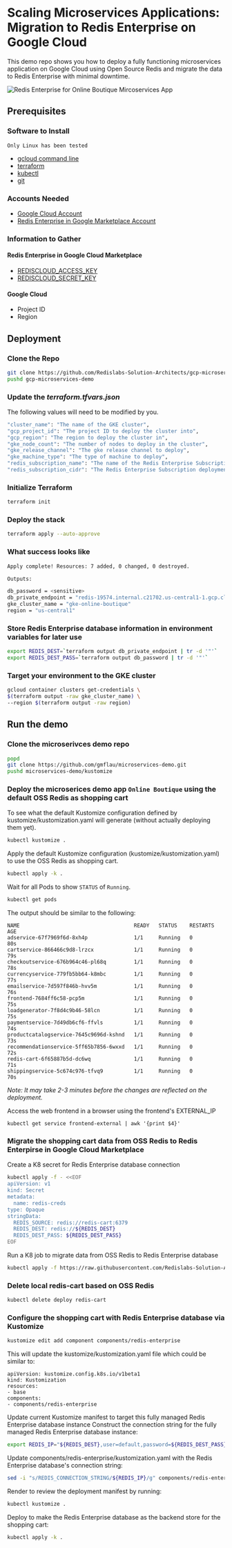 # Scaling Microservices Applications: Migration to Redis Enterprise on Google Cloud
  
This demo repo shows you how to deploy a fully functioning microservices application on Google Cloud using Open Source Redis and migrate the data to Redis Enterprise with minimal downtime. 

![Redis Enterprise for Online Boutique Mircoservices App](./img/redis-enterprise.png)

## Prerequisites 
### Software to Install
`Only Linux has been tested`
* [gcloud command line](https://cloud.google.com/sdk/docs/install)
* [terraform](https://www.terraform.io/downloads)
* [kubectl](https://kubernetes.io/docs/tasks/tools/)
* [git](https://git-scm.com/book/en/v2/Getting-Started-Installing-Git)

### Accounts Needed
* [Google Cloud Account](https://console.cloud.google.com/)
* [Redis Enterprise in Google Marketplace Account](https://console.cloud.google.com/marketplace/product/redis-marketplace-isaas/redis-enterprise-cloud-flexible-plan)
### Information to Gather
#### Redis Enterprise in Google Cloud Marketplace
* [REDISCLOUD_ACCESS_KEY](https://docs.redis.com/latest/rc/api/get-started/enable-the-api/)
* [REDISCLOUD_SECRET_KEY](https://docs.redis.com/latest/rc/api/get-started/manage-api-keys/#secret)
#### Google Cloud
* Project ID
* Region
  
    
## Deployment
### Clone the Repo
```bash
git clone https://github.com/Redislabs-Solution-Architects/gcp-microservices-demo.git
pushd gcp-microservices-demo
```
### Update the *terraform.tfvars.json*
The following values will need to be modified by you.
```bash
"cluster_name": "The name of the GKE cluster",
"gcp_project_id": "The project ID to deploy the cluster into",
"gcp_region": "The region to deploy the cluster in",
"gke_node_count": "The number of nodes to deploy in the cluster",
"gke_release_channel": "The gke release channel to deploy",
"gke_machine_type": "The type of machine to deploy",
"redis_subscription_name": "The name of the Redis Enterprise Subscription",
"redis_subscription_cidr": "The Redis Enterprise Subscription deployment's CIDR"
```
### Initialize Terraform
```bash
terraform init
```
### Deploy the stack
```bash
terraform apply --auto-approve
```
### What success looks like  
```bash
Apply complete! Resources: 7 added, 0 changed, 0 destroyed.

Outputs:

db_password = <sensitive>
db_private_endpoint = "redis-19574.internal.c21702.us-central1-1.gcp.cloud.rlrcp.com:19574"
gke_cluster_name = "gke-online-boutique"
region = "us-central1"
```

### Store Redis Enterprise database information in environment variables for later use
```bash
export REDIS_DEST=`terraform output db_private_endpoint | tr -d '"'`
export REDIS_DEST_PASS=`terraform output db_password | tr -d '"'`
```
       
### Target your environment to the GKE cluster
```bash
gcloud container clusters get-credentials \
$(terraform output -raw gke_cluster_name) \
--region $(terraform output -raw region)
```
  
   
## Run the demo
### Clone the microserivces demo repo
```bash
popd
git clone https://github.com/gmflau/microservices-demo.git
pushd microservices-demo/kustomize
```
  
### Deploy the microserices demo app `Online Boutique` using the default OSS Redis as shopping cart 
To see what the default Kustomize configuration defined by kustomize/kustomization.yaml will generate (without actually deploying them yet).
```bash
kubectl kustomize .
```
Apply the default Kustomize configuration (kustomize/kustomization.yaml) to use the OSS Redis as shopping cart.
```bash
kubectl apply -k .
```
Wait for all Pods to show `STATUS` of `Running`.
```bash
kubectl get pods
```
The output should be similar to the following:
```
NAME                                     READY   STATUS    RESTARTS   AGE
adservice-67f7969f6d-8xh4p               1/1     Running   0          80s
cartservice-866466c9d8-lrzcx             1/1     Running   0          79s
checkoutservice-676b964c46-pl68q         1/1     Running   0          78s
currencyservice-779fb5bb64-k8mbc         1/1     Running   0          77s
emailservice-7d597f846b-hvv5m            1/1     Running   0          76s
frontend-7684ff6c58-pcp5m                1/1     Running   0          75s
loadgenerator-7f8d4c9b46-58lcn           1/1     Running   0          75s
paymentservice-7d49db6cf6-ffvls          1/1     Running   0          74s
productcatalogservice-7645c9696d-kshnd   1/1     Running   0          73s
recommendationservice-5ff65b7856-6wxxd   1/1     Running   0          72s
redis-cart-6f65887b5d-dc6wq              1/1     Running   0          71s
shippingservice-5c674c976-tfvq9          1/1     Running   0          70s
```
  
_Note: It may take 2-3 minutes before the changes are reflected on the deployment._

Access the web frontend in a browser using the frontend's EXTERNAL_IP
```
kubectl get service frontend-external | awk '{print $4}'
```
  
### Migrate the shopping cart data from OSS Redis to Redis Enterpirse in Google Cloud Marketplace
Create a K8 secret for Redis Enterprise database connection
```bash
kubectl apply -f - <<EOF
apiVersion: v1
kind: Secret
metadata:
  name: redis-creds
type: Opaque
stringData:
  REDIS_SOURCE: redis://redis-cart:6379
  REDIS_DEST: redis://${REDIS_DEST}
  REDIS_DEST_PASS: ${REDIS_DEST_PASS}
EOF
```   
Run a K8 job to migrate data from OSS Redis to Redis Enterprise database
```bash
kubectl apply -f https://raw.githubusercontent.com/Redislabs-Solution-Architects/gcp-microservices-demo/main/redis-migrator-job.yaml
```

### Delete local redis-cart based on OSS Redis
```bash
kubectl delete deploy redis-cart
```
 
### Configure the shopping cart with Redis Enterprise database via Kustomize
```bash
kustomize edit add component components/redis-enterprise
```
  
This will update the kustomize/kustomization.yaml file which could be similar to:
```
apiVersion: kustomize.config.k8s.io/v1beta1
kind: Kustomization
resources:
- base
components:
- components/redis-enterprise
```

Update current Kustomize manifest to target this fully managed Redis Enterprise database instance Construct the connection string for the fully managed Redis Enterprise database instance:
```bash
export REDIS_IP="${REDIS_DEST},user=default,password=${REDIS_DEST_PASS}"
```  
Update components/redis-enterprise/kustomization.yaml with the Redis Enterprise database's connection string:
```bash
sed -i "s/REDIS_CONNECTION_STRING/${REDIS_IP}/g" components/redis-enterprise/kustomization.yaml
```

Render to review the deployment manifest by running:
```bash
kubectl kustomize .
```
  
Deploy to make the Redis Enterprise database as the backend store for the shopping cart:
```bash
kubectl apply -k .
```

 
